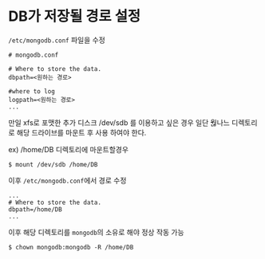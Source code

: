# DB가 저장될 경로 설정

```/etc/mongodb.conf``` 파일을 수정

```
# mongodb.conf

# Where to store the data.
dbpath=<원하는 경로>

#where to log
logpath=<원하는 경로>
...
```

만일 xfs로 포맷한 추가 디스크 /dev/sdb 를 이용하고 싶은 경우 일단 웒나느 디렉토리로 해당 드라이브를 마운트 후 사용 하여야 한다.

ex) /home/DB 디렉토리에 마운트할경우

```
$ mount /dev/sdb /home/DB
```

이후 ```/etc/mongodb.conf```에서 경로 수정

```
...
# Where to store the data.
dbpath=/home/DB
...
```

이후 해당 디렉토리를 ```mongodb```의 소유로 해야 정상 작동 가능

```
$ chown mongodb:mongodb -R /home/DB
```